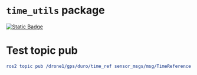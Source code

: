 # `time_utils` package

[![Static Badge](https://img.shields.io/badge/ROS_2-Humble-blue)](https://docs.ros.org/en/humble/)

# Test topic pub

``` yaml
ros2 topic pub /drone1/gps/duro/time_ref sensor_msgs/msg/TimeReference "{header: {stamp: {sec: 1625246100, nanosec: 0}, frame_id: 'ros_time_frame'}, time_ref: {sec: 1625246099, nanosec: 1000000}, source: 'gps_duro'}"
```